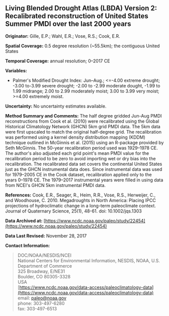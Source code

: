 ## Living Blended Drought Atlas (LBDA) Version 2: Recalibrated reconstruction of United States Summer PMDI over the last 2000 years

**Originator:** Gille, E.P.; Wahl, E.R.; Vose, R.S.; Cook, E.R.

**Spatial Coverage:** 0.5 degree resolution (~55.5km); the contiguous United States

**Temporal Coverage:** annual resolution; 0–2017 CE

**Variables:** 
* Palmer's Modified Drought Index: Jun–Aug.; <=-4.00 extreme drought; -3.00 to-3.99 severe drought; -2.00 to -2.99 moderate dought, -1.99 to 1.99 midrange; 2.00 to 2.99 moderately moist; 3.00 to 3.99 very moist; >=4.00 extremely moist.

**Uncertainty:** No uncertainty estimates available.

**Method Summary and Comments:** The half degree gridded Jun-Aug PMDI reconstructions from Cook et al. (2010) were recalibrated using the Global Historical Climatology Network (GHCN) 5km grid PMDI data. The 5km data were first upscaled to match the original half-degree grid. The recalibration was performed using a kernel density distribution mapping (KDDM) technique outlined in McGinnis et al. (2015) using an R-package provided by Seth McGinnis. The 50-year recalibration period used was 1929–1978 CE. The author's also adjusted each grid point's mean PMDI value for the recalibration period to be zero to avoid importing wet or dry bias into the recalibration. The recalibrated data set covers the continental United States just as the GHCN instrumental data does. Since instrumental data was used for 1979–2005 CE in the Cook dataset, recalibration applied only to the years 0–1978 CE. The 1979–2017 instrumental years were filled in using data from NCEI's GHCN 5km instrumental PMDI data.

**References:** Cook, E.R., Seager, R., Heim, R.R., Vose, R.S., Herweijer, C., and Woodhouse, C. 2010. Megadroughts in North America: Placing IPCC projections of hydroclimatic change in a long-term paleoclimate context. Journal of Quaternary Science, 25(1), 48-61. doi: 10.1002/jqs.1303

**Data Archived at:** [https://www.ncdc.noaa.gov/paleo/study/22454](https://www.ncdc.noaa.gov/paleo/study/22454)

**Data Last Revised:** November 28, 2017

**Contact Information:**

> DOC/NOAA/NESDIS/NCEI  
National Centers for Environmental Information, NESDIS, NOAA, U.S. Department of Commerce  
325 Broadway, E/NE31  
Boulder, CO 80305-3328  
USA  
[https://www.ncdc.noaa.gov/data-access/paleoclimatology-data](https://www.ncdc.noaa.gov/data-access/paleoclimatology-data)  
email: [paleo@noaa.gov](mailto:paleo@noaa.gov)  
phone: 303-497-6280  
fax: 303-497-6513  
